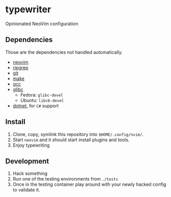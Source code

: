 # typewriter

Opinionated NeoVim configuration

## Dependencies

Those are the dependencies not handled automatically.

- [neovim](https://github.com/neovim/neovim)
- [ripgrep](https://github.com/BurntSushi/ripgrep)
- [git](https://git-scm.com/)
- [make](https://www.gnu.org/software/make/)
- [gcc](http://gcc.gnu.org)
- [glibc](https://www.gnu.org/software/libc/)
  - Fedora: `glibc-devel`
  - Ubuntu: `libc6-devel`
- [dotnet](https://github.com/dotnet/), for `C#` support

## Install

1. Clone, copy, symlink this repository into `$HOME/.config/nvim/`.
2. Start `neovim` and it should start install plugins and tools.
3. Enjoy typewriting

## Development

1. Hack something
2. Run one of the testing environments from `./tests`
3. Once in the testing container play around with your newly hacked config to
   validate it.
